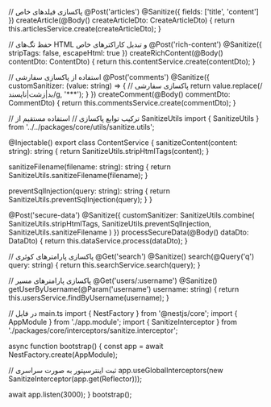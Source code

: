 // پاکسازی فیلدهای خاص
@Post('articles')
@Sanitize({ fields: ['title', 'content'] })
createArticle(@Body() createArticleDto: CreateArticleDto) {
  return this.articlesService.create(createArticleDto);
}

// حفظ تگ‌های HTML و تبدیل کاراکترهای خاص
@Post('rich-content')
@Sanitize({
  stripTags: false,
  escapeHtml: true
})
createRichContent(@Body() contentDto: ContentDto) {
  return this.contentService.create(contentDto);
}

// استفاده از پاکسازی سفارشی
@Post('comments')
@Sanitize({
  customSanitizer: (value: string) => {
    // پاکسازی سفارشی
    return value.replace(/بد|زشت|ناپسند/g, '***');
  }
})
createComment(@Body() commentDto: CommentDto) {
  return this.commentsService.create(commentDto);
}

// ترکیب توابع پاکسازی
// استفاده مستقیم از SanitizeUtils
import { SanitizeUtils } from '../../packages/core/utils/sanitize.utils';

@Injectable()
export class ContentService {
  sanitizeContent(content: string): string {
    return SanitizeUtils.stripHtmlTags(content);
  }
  
  sanitizeFilename(filename: string): string {
    return SanitizeUtils.sanitizeFilename(filename);
  }
  
  preventSqlInjection(query: string): string {
    return SanitizeUtils.preventSqlInjection(query);
  }
}

@Post('secure-data')
@Sanitize({
  customSanitizer: SanitizeUtils.combine(
    SanitizeUtils.stripHtmlTags,
    SanitizeUtils.preventSqlInjection,
    SanitizeUtils.sanitizeFilename
  )
})
processSecureData(@Body() dataDto: DataDto) {
  return this.dataService.process(dataDto);
}


// پاکسازی پارامترهای کوئری
@Get('search')
@Sanitize()
search(@Query('q') query: string) {
  return this.searchService.search(query);
}

// پاکسازی پارامترهای مسیر
@Get('users/:username')
@Sanitize()
getUserByUsername(@Param('username') username: string) {
  return this.usersService.findByUsername(username);
}


// در فایل main.ts
import { NestFactory } from '@nestjs/core';
import { AppModule } from './app.module';
import { SanitizeInterceptor } from './packages/core/interceptors/sanitize.interceptor';

async function bootstrap() {
  const app = await NestFactory.create(AppModule);
  
  // ثبت اینترسپتور به صورت سراسری
  app.useGlobalInterceptors(new SanitizeInterceptor(app.get(Reflector)));
  
  await app.listen(3000);
}
bootstrap();